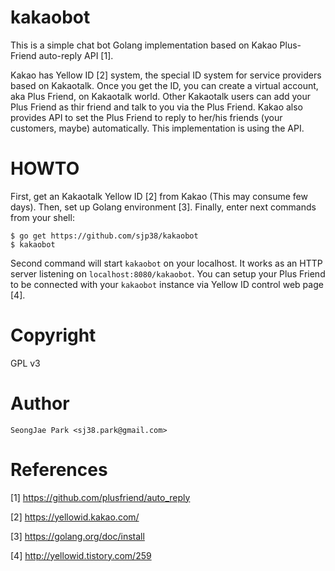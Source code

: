 kakaobot
========

This is a simple chat bot Golang implementation based on Kakao Plus-Friend
auto-reply API [1].

Kakao has Yellow ID [2] system, the special ID system for service providers
based on Kakaotalk.  Once you get the ID, you can create a virtual account, aka
Plus Friend, on Kakaotalk world.  Other Kakaotalk users can add your Plus
Friend as thir friend and talk to you via the Plus Friend.  Kakao also provides
API to set the Plus Friend to reply to her/his friends (your customers, maybe)
automatically.  This implementation is using the API.


HOWTO
=====

First, get an Kakaotalk Yellow ID [2] from Kakao (This may consume few days).
Then, set up Golang environment [3].
Finally, enter next commands from your shell:
```
$ go get https://github.com/sjp38/kakaobot
$ kakaobot
```

Second command will start `kakaobot` on your localhost.  It works as an HTTP
server listening on `localhost:8080/kakaobot`.  You can setup your Plus Friend
to be connected with your `kakaobot` instance via Yellow ID control web page
[4].


Copyright
=========

GPL v3


Author
======

`SeongJae Park <sj38.park@gmail.com>`


References
==========

[1] https://github.com/plusfriend/auto_reply

[2] https://yellowid.kakao.com/

[3] https://golang.org/doc/install

[4] http://yellowid.tistory.com/259
